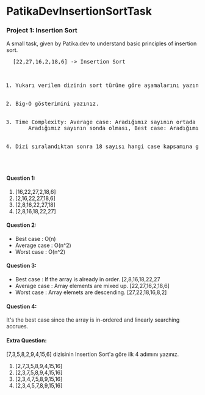 <h1> PatikaDevInsertionSortTask </h1>

<h3> Project 1: Insertion Sort </h3>
<p>
  A small task, given by Patika.dev to understand basic principles of insertion sort.
</p>
<pre>
  [22,27,16,2,18,6] -> Insertion Sort
<ol>
    <li>Yukarı verilen dizinin sort türüne göre aşamalarını yazınız.</li>
    <li>Big-O gösterimini yazınız.</li>
    <li>Time Complexity: Average case: Aradığımız sayının ortada olması,Worst case: 
    Aradığımız sayının sonda olması, Best case: Aradığımız sayının dizinin en başında olması.</li>
    <li>Dizi sıralandıktan sonra 18 sayısı hangi case kapsamına girer? Yazınız.</li>
</ol>
</pre>
<h4>
  Question 1:
  </h4>

<ol>
  <li>[16,22,27,2,18,6]</li>
  <li>[2,16,22,27,18,6]</li>
  <li>[2,8,16,22,27,18]</li>
  <li>[2,8,16,18,22,27]</li>
</ol>

<h4>
  Question 2:
</h4>
  <ul>
  <li> Best case    : O(n)</li>
  <li> Average case : O(n^2)</li>
  <li> Worst case   : O(n^2)</li>
</ul>

<h4>
  Question 3:
</h4>

  <ul>
  <li> Best case    : If the array is already in order. [2,8,16,18,22,27 </li>
  <li> Average case : Array elements are mixed up. [22,27,16,2,18,6] </li>
  <li> Worst case   : Array elemets are descending. [27,22,18,16,8,2]</li>
</ul>

<h4>
  Question 4:
</h4>
  It's the best case since the array is in-ordered and linearly searching accrues.

<h4>
  Extra Question:
</h4>
  [7,3,5,8,2,9,4,15,6] dizisinin Insertion Sort'a göre ilk 4 adımını yazınız.
  <ol>
  <li>[2,7,3,5,8,9,4,15,16]</li>
  <li>[2,3,7,5,8,9,4,15,16]</li>
  <li>[2,3,4,7,5,8,9,15,16]</li>
  <li>[2,3,4,5,7,8,9,15,16]</li>
</ol>

